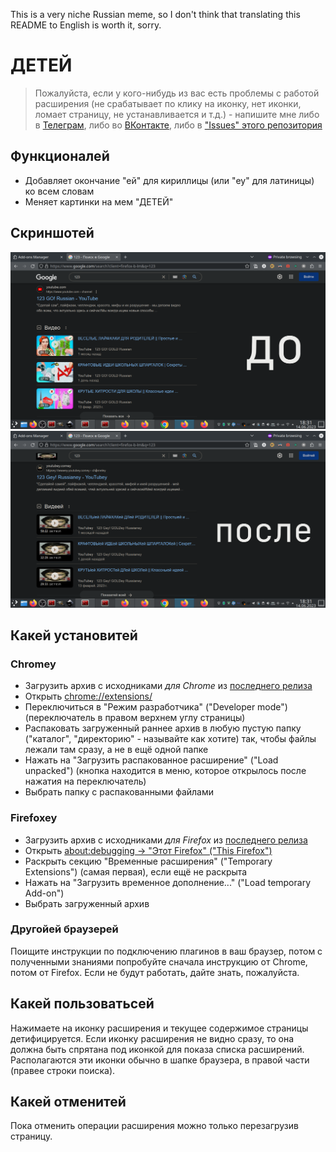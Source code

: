 This is a very niche Russian meme, so I don't think that translating this README to English is worth it, sorry.

# ДЕТЕЙ

> Пожалуйста, если у кого-нибудь из вас есть проблемы с работой расширения (не срабатывает по клику на иконку, нет иконки, ломает страницу, не устанавливается и т.д.) - напишите мне либо в [Телеграм](https://t.me/megahomyak), либо во [ВКонтакте](https://vk.com/nehomyak), либо в ["Issues" этого репозитория](https://github.com/megahomyak/detey/issues)

## Функционалей

* Добавляет окончание "ей" для кириллицы (или "ey" для латиницы) ко всем словам
* Меняет картинки на мем "ДЕТЕЙ"

## Скриншотей

![Страница до применения расширения](before.png "Страница до применения расширения")
![Страница после применения расширения](after.png "Страница после применения расширения")

## Какей установитей

### Chromey

* Загрузить архив с исходниками *для Chrome* из [последнего релиза](https://github.com/megahomyak/detey/releases/latest)
* Открыть [chrome://extensions/](chrome://extensions/)
* Переключиться в "Режим разработчика" ("Developer mode") (переключатель в правом верхнем углу страницы)
* Распаковать загруженный раннее архив в любую пустую папку ("каталог", "директорию" - называйте как хотите) так, чтобы файлы лежали там сразу, а не в ещё одной папке
* Нажать на "Загрузить распакованное расширение" ("Load unpacked") (кнопка находится в меню, которое открылось после нажатия на переключатель)
* Выбрать папку с распакованными файлами

### Firefoxey

* Загрузить архив с исходниками *для Firefox* из [последнего релиза](https://github.com/megahomyak/detey/releases/latest)
* Открыть [about:debugging -> "Этот Firefox" ("This Firefox")](about:debugging#/runtime/this-firefox)
* Раскрыть секцию "Временные расширения" ("Temporary Extensions") (самая первая), если ещё не раскрыта
* Нажать на "Загрузить временное дополнение..." ("Load temporary Add-on")
* Выбрать загруженный архив

### Другойей браузерей

Поищите инструкции по подключению плагинов в ваш браузер, потом с полученными знаниями попробуйте сначала инструкцию от Chrome, потом от Firefox. Если не будут работать, дайте знать, пожалуйста.

## Какей пользоватьсей

Нажимаете на иконку расширения и текущее содержимое страницы детифицируется. Если иконку расширения не видно сразу, то она должна быть спрятана под иконкой для показа списка расширений. Располагаются эти иконки обычно в шапке браузера, в правой части (правее строки поиска).

## Какей отменитей

Пока отменить операции расширения можно только перезагрузив страницу.
